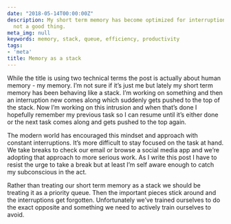 ```yaml
---
date: "2018-05-14T00:00:00Z"
description: My short term memory has become optimized for interruptions and that's
  not a good thing.
meta_img: null
keywords: memory, stack, queue, efficiency, productivity
tags:
- 'meta'
title: Memory as a stack
---
```


While the title is using two technical terms the post is actually about human memory - my memory. I’m not sure if it’s just me but lately my short term memory has been behaving like a stack. I’m working on something and then an interruption new comes along which suddenly gets pushed to the top of the stack. Now I’m working on this intrusion and when that’s done I hopefully remember my previous task so I can resume until it’s either done or the next task comes along and gets pushed to the top again.

The modern world has encouraged this mindset and approach with constant interruptions. It’s more difficult to stay focused on the task at hand. We take breaks to check our email or browse a social media app and we’re adopting that approach to more serious work. As I write this post I have to resist the urge to take a break but at least I’m self aware enough to catch my subconscious in the act.

Rather than treating our short term memory as a stack we should be treating it as a priority queue. Then the important pieces stick around and the interruptions get forgotten. Unfortunately we’ve trained ourselves to do the exact opposite and something we need to actively train ourselves to avoid.
